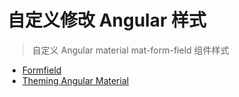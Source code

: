 # 自定义修改 Angular 样式

> 自定义 Angular material mat-form-field 组件样式


* [Formfield](https://material.angular.io/components/form-field/overview)
* [Theming Angular Material](https://material.angular.io/guide/theming)


